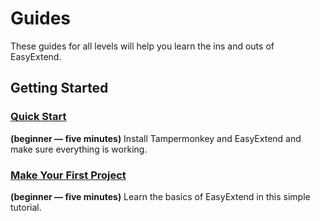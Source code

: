 Guides
======
These guides for all levels will help you learn the ins and outs of EasyExtend.

## Getting Started

### [Quick Start](#guides/start)
**(beginner — five minutes)** Install Tampermonkey and EasyExtend and make sure everything is working.

### [Make Your First Project](#guides/firstproj)
**(beginner — five minutes)** Learn the basics of EasyExtend in this simple tutorial.
